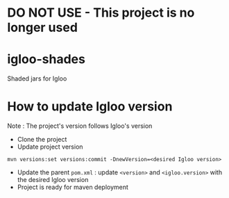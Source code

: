 
# DO NOT USE - This project is no longer used

# igloo-shades

Shaded jars for Igloo

# How to update Igloo version

Note : The project's version follows Igloo's version

* Clone the project
* Update project version

```
mvn versions:set versions:commit -DnewVersion=<desired Igloo version>
```

* Update the parent `pom.xml` : update `<version>` and `<igloo.version>` with the desired Igloo version
* Project is ready for maven deployment
